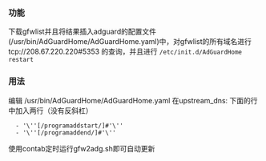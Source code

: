 ### 功能
下载gfwlist并且将结果插入adguard的配置文件(/usr/bin/AdGuardHome/AdGuardHome.yaml)中，对gfwlist的所有域名进行tcp://208.67.220.220#5353 的查询，并且进行 `/etc/init.d/AdGuardHome restart`<br>
### 用法
编辑 /usr/bin/AdGuardHome/AdGuardHome.yaml 在upstream_dns: 下面的行中加入两行（没有反斜杠）<br>
```
  - '\''[/programaddstart/]#'\''
  - '\''[/programaddend/]#'\''
```
使用contab定时运行gfw2adg.sh即可自动更新<br>
